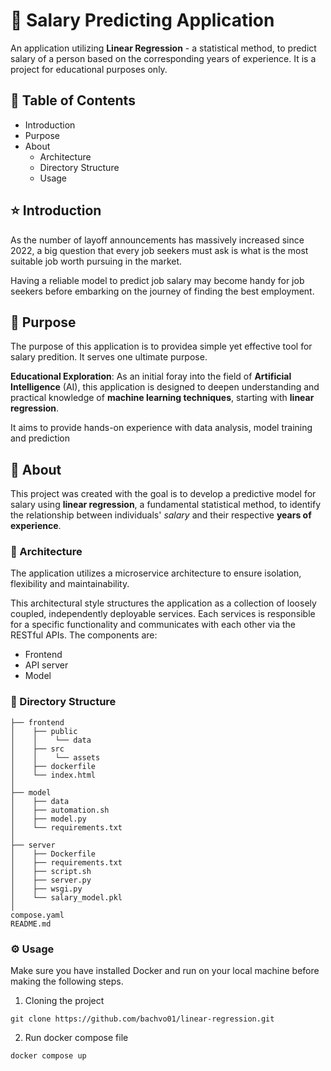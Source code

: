 # 🤖 Salary Predicting Application 
An application utilizing **Linear Regression** - a statistical method, to predict salary of a person based on the corresponding years of experience. It is a project for educational purposes only.
## 👀 Table of Contents
- Introduction
- Purpose
- About 
  - Architecture
  - Directory Structure
  - Usage


## ⭐ Introduction


As the number of layoff announcements has massively increased since 2022, a big question that every job seekers must ask is what is the most suitable job worth pursuing in the market.

Having a reliable model to predict job salary may become handy for job seekers before embarking on the journey of finding the best employment.

## 🤔 Purpose
The purpose of this application is to providea simple yet effective tool for salary predition. It serves one ultimate purpose.

**Educational Exploration**: As an initial foray into the field of **Artificial Intelligence** (AI), this application is designed to deepen understanding and practical knowledge of **machine learning techniques**, starting with **linear regression**. 

It aims to provide hands-on experience with data analysis, model training and prediction

## 💭 About

This project was created with the goal is to develop a predictive model for salary using **linear regression**, a fundamental statistical method, to identify the relationship between individuals' *salary* and their respective **years of experience**.

### 📐 Architecture

The application utilizes a microservice architecture to ensure isolation, flexibility and maintainability. 

This architectural style structures the application as a collection of loosely coupled, independently deployable services. Each services is responsible for a specific functionality and communicates with each other via the RESTful APIs. 
The components are:
- Frontend
- API server
- Model

### 📁 Directory Structure
```
├── frontend
│    ├── public
│    │    └── data
│    ├── src   
│    │    └── assets
│    ├── dockerfile
│    └── index.html
│
├── model
│    ├── data
│    ├── automation.sh
│    ├── model.py
│    └── requirements.txt
│ 
├── server
│    ├── Dockerfile
│    ├── requirements.txt
│    ├── script.sh
│    ├── server.py
│    ├── wsgi.py
│    └── salary_model.pkl
│
compose.yaml
README.md
```

### ⚙️ Usage
Make sure you have installed Docker and run on your local machine before making the following steps. 

1. Cloning the project
```
git clone https://github.com/bachvo01/linear-regression.git
```


2. Run docker compose file
```
docker compose up
```



